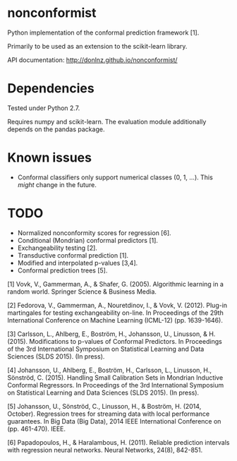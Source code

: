 # nonconformist

Python implementation of the conformal prediction framework [1].

Primarily to be used as an extension to the scikit-learn library.

API documentation: http://donlnz.github.io/nonconformist/

# Dependencies
Tested under Python 2.7.

Requires numpy and scikit-learn. The evaluation module additionally depends on
the pandas package.

# Known issues

* Conformal classifiers only support numerical classes (0, 1, ...). This *might* change in the future.

# TODO

* Normalized nonconformity scores for regression [6].
* Conditional (Mondrian) conformal predictors [1].
* Exchangeability testing [2].
* Transductive conformal prediction [1].
* Modified and interpolated p-values [3,4].
* Conformal prediction trees [5].

[1] Vovk, V., Gammerman, A., & Shafer, G. (2005). Algorithmic learning in a random world. Springer Science & Business Media.

[2] Fedorova, V., Gammerman, A., Nouretdinov, I., & Vovk, V. (2012). Plug-in martingales for testing exchangeability on-line. In Proceedings of the 29th International Conference on Machine Learning (ICML-12) (pp. 1639-1646).

[3] Carlsson, L., Ahlberg, E., Boström, H., Johansson, U., Linusson, & H. (2015). Modifications to p-values of Conformal Predictors. In Proceedings of the 3rd International Symposium on Statistical Learning and Data Sciences (SLDS 2015). (In press).

[4] Johansson, U., Ahlberg, E., Boström, H., Carlsson, L., Linusson, H., Sönströd, C. (2015). Handling Small Calibration Sets in Mondrian Inductive Conformal Regressors. In Proceedings of the 3rd International Symposium on Statistical Learning and Data Sciences (SLDS 2015). (In press).

[5] Johansson, U., Sönströd, C., Linusson, H., & Boström, H. (2014, October). Regression trees for streaming data with local performance guarantees. In Big Data (Big Data), 2014 IEEE International Conference on (pp. 461-470). IEEE.

[6] Papadopoulos, H., & Haralambous, H. (2011). Reliable prediction intervals with regression neural networks. Neural Networks, 24(8), 842-851.